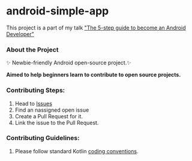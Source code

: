 # android-simple-app

This project is a part of my talk ["The 5-step guide to become an Android Developer"](https://cupsofcode.com/post/the_five_step_guide_to_become_android_developer/) 

### About the Project

✨ Newbie-friendly Android open-source project.✨


**Aimed to help beginners learn to contribute to open source projects.**

### Contributing Steps:
1. Head to [Issues](https://github.com/AidaIssayeva/android-simple-app/issues)
2. Find an nassigned open issue
3. Create a Pull Request for it.
4. Link the issue to the Pull Request.

### Contributing Guidelines:
1. Please follow standard Kotlin [coding conventions](https://kotlinlang.org/docs/coding-conventions.html).


